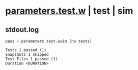 # [parameters.test.w](../../../../../../../examples/tests/valid/parameters/simple/parameters.test.w) | test | sim

## stdout.log
```log
pass ─ parameters.test.wsim (no tests)

Tests 1 passed (1)
Snapshots 1 skipped
Test Files 1 passed (1)
Duration <DURATION>
```

